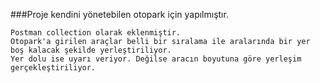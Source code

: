 ###Proje kendini yönetebilen otopark için yapılmıştır.
    
    Postman collection olarak eklenmiştir. 
    Otopark'a girilen araçlar belli bir sıralama ile aralarında bir yer boş kalacak şekilde yerleştiriliyor.
    Yer dolu ise uyarı veriyor. Değilse aracın boyutuna göre yerleşim gerçekleştiriliyor.

